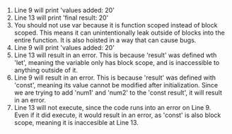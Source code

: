 1. Line 9 will print 'values added: 20'
2. Line 13 will print 'final result: 20'
3. You should not use var because it is function scoped instead of block scoped. This means it can unintentionally leak outside of blocks into the entire function. It is also hoisted in a way that can cause bugs.
4. Line 9 will print 'values added: 20'
5. Line 13 will result in an error. This is because 'result' was defined wth 'let', meaning the variable only has block scope, and is inaccessible to anything outside of it. 
6. Line 9 will result in an error. This is because 'result' was defined with 'const', meaning its value cannot be modified after initialization. Since we are trying to add 'num1' and 'num2' to the 'const result', it will result in an error. 
7. Line 13 will not execute, since the code runs into an error on Line 9. Even if it did execute, it would result in an error, as 'const' is also block scope, meaning it is inaccesible at Line 13. 
